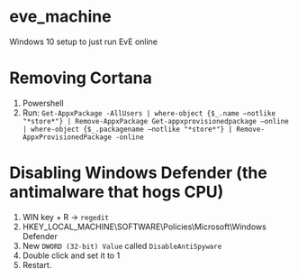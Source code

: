 # eve_machine
Windows 10 setup to just run EvE online


# Removing Cortana
1. Powershell
2. Run:
`Get-AppxPackage -AllUsers | where-object {$_.name –notlike "*store*"} | Remove-AppxPackage
Get-appxprovisionedpackage –online | where-object {$_.packagename –notlike "*store*"} | Remove-AppxProvisionedPackage -online`

# Disabling Windows Defender (the antimalware that hogs CPU)
1. WIN key + R -> `regedit`
2. HKEY_LOCAL_MACHINE\SOFTWARE\Policies\Microsoft\Windows Defender
3. New `DWORD (32-bit) Value` called `DisableAntiSpyware`
4. Double click and set it to 1
5. Restart.
